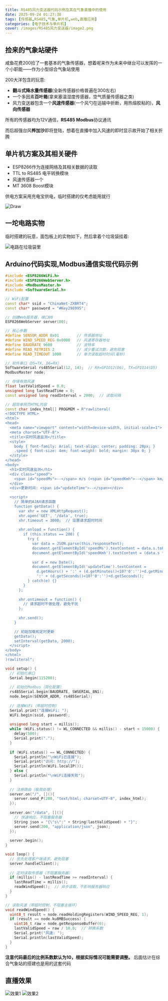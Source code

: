```yaml
---
title: RS485风力变送器代码示例及其在气象直播中的使用
date: 2025-09-24 01:27:38
tags: [传感器,RS485,气象,单片机,web,直播应用]
categories: [电子技术与单片机]
cover: /images/RS485风力变送器/image2.png
---
```

## 捡来的气象站硬件

咸鱼花费200捡了一套基本的气象传感器，想着呢来作为未来中继台可以发挥的一个小职能——作为小型综合气象站使用

200大洋包含的玩意:

* **翻斗式降水量传感器**(全新传感器价格普遍在300左右)
* 一个多因素**百叶箱**(拿来塞温湿度传感器，空气质量传感器之类)
* 风力变送器包含一个**风速传感器**(一个风勺在运输中折断，用热熔胶粘的)，**风向传感器**

所有的传感器均为12V通信，**RS485 Modbus**协议通讯

而后超强台风**桦加沙**即将登陆，想着在直播中加入风速的即时显示故开始了相关折腾

## 单片机方案及其相关硬件

* ESP8266作为连接网络及其相关数据的读取
* TTL to RS485 电平转换模块
* 风速传感器一个
* MT 3608 Boost模块

供电方案采用充电宝供电，临时搭建的仅考虑能用就行

![Draw](/images/RS485风力变送器/draw.png)

## 一坨电路实物

临时搭建的玩意，面包板上的实物如下，然后拿着个垃圾袋挂着:

![电路在垃圾袋里](/images/RS485风力变送器/电路在垃圾袋里.jpg)

## Arduino代码实现,Modbus通信实现代码示例

```cpp
#include <ESP8266WiFi.h>
#include <ESP8266WebServer.h>
#include <ModbusMaster.h>
#include <SoftwareSerial.h>

// WiFi配置
const char* ssid = "ChinaNet-ZXBRT4";
const char* password = "#Key298995";

// 创建Web服务器，端口80
ESP8266WebServer server(80);

// 核心参数
#define SENSOR_ADDR 0x01        // 传感器地址
#define WIND_SPEED_REG 0x0000   // 风速寄存器地址
#define BAUDRATE 9600           // 波特率
#define READ_RETRIES 2          // 减少重试次数，避免阻塞
#define READ_TIMEOUT 1000       // 单次读取超时时间(毫秒)

// 软件串口（D5=TX, D6=RX）
SoftwareSerial rs485Serial(12, 14);  // RX=GPIO12(D6), TX=GPIO14(D5)
ModbusMaster node;

// 存储有效风速
float lastValidSpeed = 0.0;
unsigned long lastReadTime = 0;
const unsigned long readInterval = 2000;  // 读取间隔

// 超简单网页HTML内容
const char index_html[] PROGMEM = R"rawliteral(
<!DOCTYPE HTML>
<html>
<head>
  <meta name="viewport" content="width=device-width, initial-scale=1">
  <meta charset="UTF-8">
  <title>实时风速监测</title>
  <style>
    body { font-family: Arial; text-align: center; padding: 20px; }
    .speed { font-size: 4em; font-weight: bold; margin: 30px 0; }
  </style>
</head>
<body>
  <h1>实时风速监测</h1>
  <div class="speed">
    <span id="speedMs">--</span> m/s (<span id="speedKmh">--</span> km/h)
  </div>
  <div>更新时间: <span id="updateTime">--</span></div>

  <script>
    // 简单的AJAX请求函数
    function getData() {
      var xhr = new XMLHttpRequest();
      xhr.open('GET', '/data', true);
      xhr.timeout = 3000;  // 设置请求超时时间
  
      xhr.onload = function() {
        if (this.status == 200) {
          try {
            var data = JSON.parse(this.responseText);
            document.getElementById('speedMs').textContent = data.s.toFixed(1);
            document.getElementById('speedKmh').textContent = (data.s * 3.6).toFixed(1);
  
            var d = new Date();
            document.getElementById('updateTime').textContent = 
              d.getHours() + ':' + (d.getMinutes()<10?'0':'')+d.getMinutes() + 
              ':' + (d.getSeconds()<10?'0':'')+d.getSeconds();
          } catch(e) {}
        }
      };
  
      xhr.ontimeout = function() {
        // 请求超时不做处理，避免干扰
      };
  
      xhr.send();
    }

    // 初始加载和定时更新
    getData();
    setInterval(getData, 2000);
  </script>
</body>
</html>
)rawliteral";

void setup() {
  // 初始化串口
  Serial.begin(115200);
  
  // 初始化Modbus（简化配置）
  rs485Serial.begin(BAUDRATE, SWSERIAL_8N1);
  node.begin(SENSOR_ADDR, rs485Serial);
  
  // 连接WiFi（带超时控制）
  Serial.print("连接WiFi: ");
  WiFi.begin(ssid, password);
  
  unsigned long start = millis();
  while (WiFi.status() != WL_CONNECTED && millis() - start < 15000) {
    delay(500);
    Serial.print(".");
  }
  
  if (WiFi.status() == WL_CONNECTED) {
    Serial.println("\nWiFi已连接");
    Serial.print("访问: http://");
    Serial.println(WiFi.localIP());
  } else {
    Serial.println("\nWiFi连接失败");
  }
  
  // 注册路由（极简处理）
  server.on("/", [](){
    server.send_P(200, "text/html; charset=UTF-8", index_html);
  });
  
  server.on("/data", [](){
    // 快速响应，不阻塞服务器
    String json = "{\"s\":" + String(lastValidSpeed) + "}";
    server.send(200, "application/json", json);
  });
  
  server.begin();
}

void loop() {
  // 优先处理客户端请求，避免阻塞
  server.handleClient();
  
  // 定时读取传感器（不阻塞服务器）
  if (millis() - lastReadTime >= readInterval) {
    lastReadTime = millis();
    readWindSpeed();  // 异步读取，不影响服务器响应
  }
}

// 读取风速（带超时控制，不阻塞主循环）
void readWindSpeed() {
  uint8_t result = node.readHoldingRegisters(WIND_SPEED_REG, 1);
  if (result == node.ku8MBSuccess) {
    uint16_t raw = node.getResponseBuffer(0);
    lastValidSpeed = raw / 10.0;  // 转换系数
    Serial.print("风速: ");
    Serial.println(lastValidSpeed);
  }
}

```

**注意代码最后的比例系数默认为10，根据实际情况可能需要调整。**
后面估计在综合气象站的搭建也是用的这套代码

## 直播效果

![效果1](/images/RS485风力变送器/image.png)
![效果2](/images/RS485风力变送器/image2.png)

